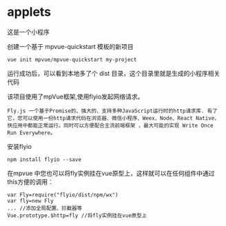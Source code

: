 # applets
这是一个小程序

创建一个基于 mpvue-quickstart 模板的新项目
```
vue init mpvue/mpvue-quickstart my-project
```
运行成功后，可以看到本地多了个 dist 目录，这个目录里就是生成的小程序相关代码




该项目使用了mpVue框架,使用flyio发起网络请求。

```Fly.js 一个基于Promise的、强大的、支持多种JavaScript运行时的http请求库. 有了它，您可以使用一份http请求代码在浏览器、微信小程序、Weex、Node、React Native、快应用中都能正常运行。同时可以方便配合主流前端框架 ，最大可能的实现 Write Once Run Everywhere。```

安装flyio
```
npm install flyio --save
```

在mpvue 中您也可以将fly实例挂在vue原型上，这样就可以在任何组件中通过this方便的调用：
```
var Fly=require("flyio/dist/npm/wx") 
var fly=new Fly
... //添加全局配置、拦截器等
Vue.prototype.$http=fly //将fly实例挂在vue原型上
```




